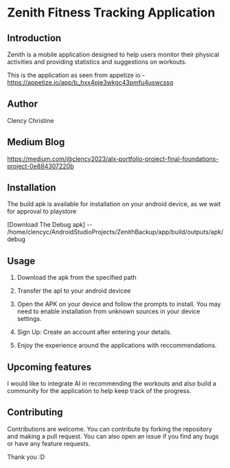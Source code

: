 # Zenith Fitness Tracking Application

## Introduction
Zenith is  a mobile application designed to help users monitor their physical activities and providing statistics and suggestions on workouts.

This is the application as seen from appetize io - https://appetize.io/app/b_hxx4pje3wkgc43pmfu4uswcssq

## Author
Clency Christine

## Medium Blog
https://medium.com/@clency2023/alx-portfolio-project-final-foundations-project-0e884307220b

## Installation
The build apk is available for installation on your android device, as we wait for approval to playstore

[Download The Debug apk] -- /home/clencyc/AndroidStudioProjects/ZenithBackup/app/build/outputs/apk/debug

## Usage
1. Download the apk from the specified path
2. Transfer the apl to your android devicee
3. Open the APK on your device and follow the prompts to install. You may need to enable installation from unknown sources in your device settings.

4. Sign Up: Create an account after entering your details.
5. Enjoy the experience around the applications with reccommendations.

## Upcoming features
I would like to integrate AI in recommending the workouts and also build a community for the application to help keep track of the progress.

## Contributing
Contributions are welcome. You can contribute by forking the repository and making a pull request. You can also open an issue if you find any bugs or have any feature requests.

Thank you :D
